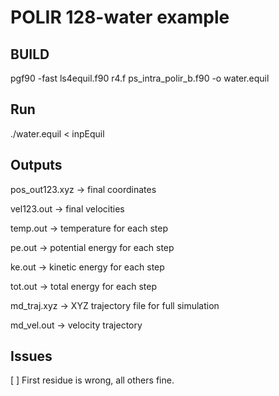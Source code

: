# POLIR 128-water example

## BUILD
pgf90 -fast ls4equil.f90 r4.f ps_intra_polir_b.f90 -o water.equil

## Run
./water.equil < inpEquil

## Outputs

pos_out123.xyz -> final coordinates

vel123.out -> final velocities

temp.out -> temperature for each step

pe.out -> potential energy for each step

ke.out -> kinetic energy for each step

tot.out -> total energy for each step

md_traj.xyz -> XYZ trajectory file for full simulation

md_vel.out -> velocity trajectory


## Issues

[ ] First residue is wrong, all others fine.

